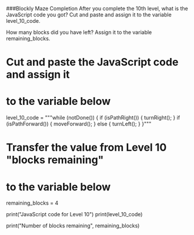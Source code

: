 ###Blockly Maze Completion
After you complete the 10th level, what is the JavaScript code you got? 
Cut and paste and assign it to the variable level_10_code.

How many blocks did you have left? 
Assign it to the variable remaining_blocks.

# Cut and paste the JavaScript code and assign it 
# to the variable below 

level_10_code = """while (notDone()) {
      if (isPathRight()) {
        turnRight();
      }
      if (isPathForward()) {
        moveForward();
      } else {
        turnLeft();
      }
    }"""




# Transfer the value from Level 10 "blocks remaining"
# to the variable below 

remaining_blocks = 4



print("JavaScript code for Level 10")
print(level_10_code)

print("Number of blocks remaining", remaining_blocks)
